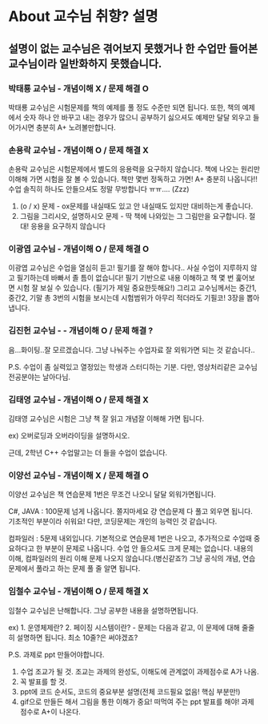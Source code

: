 # About 교수님 취향? 설명

## 설명이 없는 교수님은 겪어보지 못했거나 한 수업만 들어본 교수님이라 일반화하지 못했습니다.

### 박태룡 교수님 - 개념이해 X / 문제 해결 O
박태룡 교수님은 시험문제를 책의 예제를 풀 정도 수준만 되면 됩니다. 또한, 책의 예제에서 숫자 하나 안 바꾸고 내는 경우가 많으니 공부하기 싫으셔도 예제만 달달 외우고 들어가시면 충분히 A+ 노려볼만합니다.

### 손용락 교수님 - 개념이해 O / 문제 해결 X
손용락 교수님은 시험문제에서 별도의 응용력을 요구하지 않습니다. 책에 나오는 원리만 이해해 가면 시험을 잘 볼 수 있습니다.
책만 몇번 정독하고 가면! A+ 충분히 나옵니다!! 수업 솔직히 하나도 안들으셔도 정말 무방합니다 ㅠㅠ.... (Zzz)
1. (o / x) 문제 - ox문제를 내실때도 있고 안 내실때도 있지만 대비하는게 좋습니다.
2. 그림을 그리시오, 설명하시오 문제 - 딱 책에 나와있는 그 그림만을 요구합니다. 절대! 응용을 요구하지 않습니다

### 이광엽 교수님 - 개념이해 O / 문제 해결 O
이광엽 교수님은 수업을 열심히 듣고! 필기를 잘 해야 합니다.. 사실 수업이 지루하지 않고 필기하는데 바빠서 졸 틈이 없습니다!
필기 기반으로 내용 이해하고 책 몇 번 훑어보면 시험 잘 보실 수 있습니다. (필기가 제일 중요한듯해요!)
그리고 교수님께서는 중간1, 중간2, 기말 총 3번의 시험을 보시는데 시험범위가 아무리 적더라도 기필코! 3장을 뽑아냅니다.

### 김진헌 교수님 - - 개념이해 O / 문제 해결 ?
음...화이팅..잘 모르겠습니다. 그냥 나눠주는 수업자료 잘 외워가면 되는 것 같습니다..

P.S. 수업이 좀 실력있고 열정있는 학생과 스터디하는 기분. 다만, 영상처리같은 교수님 전공분야는 날아다님.

### 김태영 교수님 - 개념이해 O / 문제 해결 X
김태영 교수님은 시험은 그냥 책 잘 읽고 개념잘 이해해 가면 됩니다. 

ex) 오버로딩과 오버라이딩을 설명하시오. 

근데, 2학년 C++ 수업말고는 더 들을 수업이 없습니다. 

### 이양선 교수님 - 개념이해 X / 문제 해결 O
이양선 교수님은 책 연습문제 1번은 무조건 나오니 달달 외워가면됩니다.

C#, JAVA : 100문제 넘게 나옵니다. 쫄지마세요 걍 연습문제 다 풀고 외우면 됩니다. 기초적인 부분이라 쉬워요! 다만, 코딩문제는 개인의 능력인 것 같습니다.

컴파일러 : 5문제 내외입니다. 기본적으로 연습문제 1번은 나오고, 추가적으로 수업때 중요하다고 한 부분이 문제로 나옵니다. 수업 안 들으셔도 크게 문제는 없습니다. 내용의 이해, 컴파일러의 원리 이해 문제 나오지 않습니다.(병신같죠?) 그냥 공식의 개념, 연습 문제에서 풀라고 하는 문제 풀 줄 알면 됩니다.

### 임철수 교수님 - 개념이해 O / 문제 해결 X
임철수 교수님은 난해합니다. 그냥 공부한 내용을 설명하면됩니다.

ex) 1. 운영체제란? 2. 페이징 시스템이란?  - 문제는 다음과 같고, 이 문제에 대해 줄줄히 설명하면 됩니다. 최소 10줄?은 써야겠죠?

P.S. 과제로 ppt 만들어야합니다.
1. 수업 조교가 될 것. 조교는 과제의 완성도, 이해도에 관계없이 과제점수로 A가 나옴.
2. 꼭 발표를 할 것.
3. ppt에 코드 순서도, 코드의 중요부분 설명(전체 코드필요 없음! 핵심 부분만!)
4. gif으로 만들든 해서 그림을 통한 이해가 중요! 떠먹여 주는 ppt 발표를 해야! 과제점수로 A+이 나온다.
